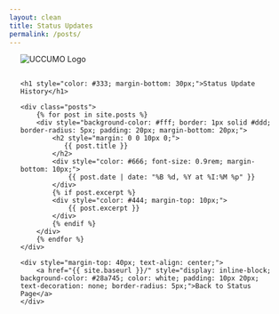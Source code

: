 ```yaml
---
layout: clean
title: Status Updates
permalink: /posts/
---
```


<div style="max-width: 800px; margin: 0 auto; padding: 0 20px;">
    <img src="../media/image.png" alt="UCCUMO Logo" style="max-width: 200px; margin-bottom: 15px;">
    
    <h1 style="color: #333; margin-bottom: 30px;">Status Update History</h1>

    <div class="posts">
        {% for post in site.posts %}
        <div style="background-color: #fff; border: 1px solid #ddd; border-radius: 5px; padding: 20px; margin-bottom: 20px;">
            <h2 style="margin: 0 0 10px 0;">
               {{ post.title }}
            </h2>
            <div style="color: #666; font-size: 0.9rem; margin-bottom: 10px;">
                {{ post.date | date: "%B %d, %Y at %I:%M %p" }}
            </div>
            {% if post.excerpt %}
            <div style="color: #444; margin-top: 10px;">
                {{ post.excerpt }}
            </div>
            {% endif %}
        </div>
        {% endfor %}
    </div>

    <div style="margin-top: 40px; text-align: center;">
        <a href="{{ site.baseurl }}/" style="display: inline-block; background-color: #28a745; color: white; padding: 10px 20px; text-decoration: none; border-radius: 5px;">Back to Status Page</a>
    </div>
</div>
